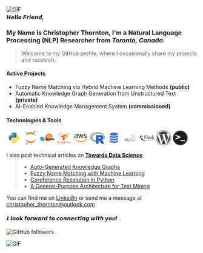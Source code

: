 <img align="left" alt="GIF" width="20%" src="https://media.giphy.com/media/H4iWcjk2jx5Ylmd2B6/giphy.gif"> 


#### 𝙃𝙚𝙡𝙡𝙤 𝙁𝙧𝙞𝙚𝙣𝙙,

### My Name is Christopher Thornton, I'm a Natural Language Processing (NLP) Researcher from *Toronto, Canada*.

> Welcome to my GitHub profile, where I occasionally share my projects and research. 

#### Active Projects
- Fuzzy Name Matching via Hybrid Machine Learning Methods **(public)**
- Automatic Knowledge Graph Generation from Unstructured Text **(private)**
- AI-Enabled Knowledge Management System **(commissioned)**


#### Technologies & Tools
<code><img height="40" src="https://raw.githubusercontent.com/github/explore/80688e429a7d4ef2fca1e82350fe8e3517d3494d/topics/python/python.png"></code>
<code><img height="40" src="https://raw.githubusercontent.com/github/explore/80688e429a7d4ef2fca1e82350fe8e3517d3494d/topics/jupyter-notebook/jupyter-notebook.png"></code>
<code><img height="40" src="https://raw.githubusercontent.com/github/explore/80688e429a7d4ef2fca1e82350fe8e3517d3494d/topics/scikit-learn/scikit-learn.png"></code>
<code><img height="40" src="https://raw.githubusercontent.com/github/explore/80688e429a7d4ef2fca1e82350fe8e3517d3494d/topics/tensorflow/tensorflow.png"></code>
<code><img height="40" src="https://raw.githubusercontent.com/github/explore/fbceb94436312b6dacde68d122a5b9c7d11f9524/topics/aws/aws.png"></code>
<code><img height="40" src="https://raw.githubusercontent.com/github/explore/80688e429a7d4ef2fca1e82350fe8e3517d3494d/topics/r/r.png"></code>
<code><img height="40" src="https://raw.githubusercontent.com/github/explore/80688e429a7d4ef2fca1e82350fe8e3517d3494d/topics/sql/sql.png"></code>
<code><img height="40" src="https://raw.githubusercontent.com/github/explore/80688e429a7d4ef2fca1e82350fe8e3517d3494d/topics/mysql/mysql.png"></code>
<code><img height="40" src="https://raw.githubusercontent.com/github/explore/80688e429a7d4ef2fca1e82350fe8e3517d3494d/topics/flask/flask.png"></code>
<code><img height="40" src="https://raw.githubusercontent.com/github/explore/80688e429a7d4ef2fca1e82350fe8e3517d3494d/topics/wordpress/wordpress.png"></code>
<code><img height="40" src="https://raw.githubusercontent.com/github/explore/d92924b1d925bb134e308bd29c9de6c302ed3beb/topics/terminal/terminal.png"></code>


I also post technical articles on **[Towards Data Science](https://medium.com/@chris_thornton)**

>- [Auto-Generated Knowledge Graphs](https://towardsdatascience.com/auto-generated-knowledge-graphs-92ca99a81121)
>- [Fuzzy Name Matching with Machine Learning](https://towardsdatascience.com/fuzzy-name-matching-with-machine-learning-f09895dce7b4)
>- [Coreference Resolution in Python](https://towardsdatascience.com/coreference-resolution-in-python-aca946541dec)
>- [A General-Purpose Architecture for Text Mining](https://towardsdatascience.com/a-unified-model-for-text-mining-2085054f6072)


You can find me on [LinkedIn](https://www.linkedin.com/in/christopher-thornton1/) or send me a message at [christopher_thornton@outlook.com](christopher_thornton@outlook.com)


#### 𝙄 𝙡𝙤𝙤𝙠 𝙛𝙤𝙧𝙬𝙖𝙧𝙙 𝙩𝙤 𝙘𝙤𝙣𝙣𝙚𝙘𝙩𝙞𝙣𝙜 𝙬𝙞𝙩𝙝 𝙮𝙤𝙪!


![GitHub followers](https://img.shields.io/github/followers/Christopher-Thornton?label=Follow&style=social)

<img align='left' alt="GIF" width="10%" src="https://media.giphy.com/media/WtflO7abEWLPsEGhk2/giphy.gif">
